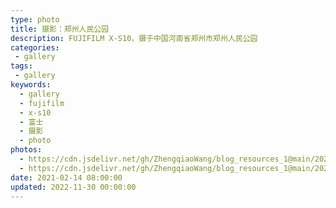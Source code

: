 ```yaml
---
type: photo
title: 摄影：郑州人民公园
description: FUJIFILM X-S10，摄于中国河南省郑州市郑州人民公园
categories:
 - gallery
tags:
 - gallery
keywords:
  - gallery
  - fujifilm
  - x-s10
  - 富士
  - 摄影
  - photo
photos:
  - https://cdn.jsdelivr.net/gh/ZhengqiaoWang/blog_resources_1@main/202211301417333.JPG
  - https://cdn.jsdelivr.net/gh/ZhengqiaoWang/blog_resources_1@main/202211301417334.JPG
date: 2021-02-14 08:00:00
updated: 2022-11-30 00:00:00
---
```

